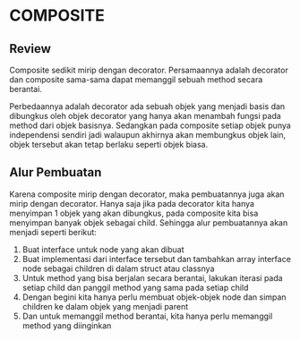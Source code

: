 # COMPOSITE
## Review
Composite sedikit mirip dengan decorator. Persamaannya adalah decorator dan composite sama-sama dapat memanggil sebuah method secara berantai. 

Perbedaannya adalah decorator ada sebuah objek yang menjadi basis dan dibungkus oleh objek decorator yang hanya akan menambah fungsi pada method dari objek basisnya. Sedangkan pada composite setiap objek punya independensi sendiri jadi walaupun akhirnya akan membungkus objek lain, objek tersebut akan tetap berlaku seperti objek biasa.

## Alur Pembuatan
Karena composite mirip dengan decorator, maka pembuatannya juga akan mirip dengan decorator. Hanya saja jika pada decorator kita hanya menyimpan 1 objek yang akan dibungkus, pada composite kita bisa menyimpan banyak objek sebagai child. Sehingga alur pembuatannya akan menjadi seperti berikut:
1. Buat interface untuk node yang akan dibuat
2. Buat implementasi dari interface tersebut dan tambahkan array interface node sebagai children di dalam struct atau classnya
3. Untuk method yang bisa berjalan secara berantai, lakukan iterasi pada setiap child dan panggil method yang sama pada setiap child
4. Dengan begini kita hanya perlu membuat objek-objek node dan simpan children ke dalam objek yang menjadi parent
5. Dan untuk memanggil method berantai, kita hanya perlu memanggil method yang diinginkan